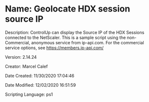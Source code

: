 ﻿# Name: Geolocate HDX session source IP

Description: ControlUp can display the Source IP of the HDX Sessions connected to the NetScaler. 
This is a sample script using the non-Commercial, anonymous service from ip-api.com. For the commercial service options, see https://members.ip-api.com/

Version: 2.14.24

Creator: Marcel Calef

Date Created: 11/30/2020 17:04:46

Date Modified: 12/02/2020 16:51:59

Scripting Language: ps1

